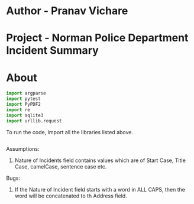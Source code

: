 # Author - Pranav Vichare
# Project - Norman Police Department Incident Summary
# About

```python
import argparse
import pytest
import PyPDF2
import re
import sqlite3
import urllib.request
```
To run the code, Import all the libraries listed above.

```python
```

Assumptions:
1. Nature of Incidents field contains values which are of Start Case, Title Case, camelCase, sentence case etc.

Bugs:   
1. If the Nature of Incident field starts with a word  in ALL CAPS, then the word will be concatenated to th Address field.
   
